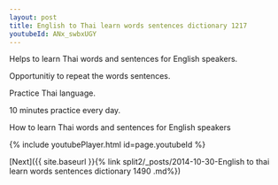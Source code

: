 ```yaml
---
layout: post
title: English to Thai learn words sentences dictionary 1217 
youtubeId: ANx_swbxUGY
---
```

 
 
Helps to learn Thai words and sentences for English speakers.

Opportunitiy to repeat the words sentences. 

Practice Thai language. 
 
10 minutes practice every day. 
 
How to learn Thai words and sentences for English speakers 
 
{% include youtubePlayer.html id=page.youtubeId %}
 
 
[Next]({{ site.baseurl }}{% link  split2/_posts/2014-10-30-English to thai learn words sentences dictionary 1490 .md%})
 
